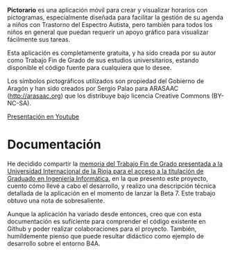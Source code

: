 **Pictorario** es una aplicación móvil para crear y visualizar horarios con pictogramas, especialmente diseñada para facilitar la gestión de su agenda a niños con Trastorno del Espectro Autista, pero también para todos los niños en general que puedan requerir un apoyo gráfico para visualizar fácilmente sus tareas.

Esta aplicación es completamente gratuita, y ha sido creada por su autor como Trabajo Fin de Grado de sus estudios universitarios, estando disponible el código fuente para cualquiera que lo desee.

Los símbolos pictográficos utilizados son propiedad del Gobierno de Aragón y han sido creados por Sergio Palao para ARASAAC (http://arasaac.org) que los distribuye bajo licencia Creative Commons (BY-NC-SA).

[Presentación en Youtube](https://youtu.be/cjTAGguz5H0?si=9tW0Vji1QCRNCyKs)

# Documentación

He decidido compartir la [memoria del Trabajo Fin de Grado presentada a la Universidad Internacional de la Rioja para el acceso a la titulación de Graduado en Ingeniería Informática](https://github.com/Ganso/pictorario/files/15245597/Memoria.TFG.-.Javier.Prieto.Martinez.pdf), en la que presento este proyecto, cuento cómo llevé a cabo el desarrollo, y realizo una descripción técnica detallada de la aplicación en el momento de lanzar la Beta 7. Este trabajo obtuvo una nota de sobresaliente.

Aunque la aplicación ha variado desde entonces, creo que con esta documentación es suficiente para comprender el código existente en Github y poder realizar colaboraciones para el proyecto. También, humildemente pienso que puede resultar didáctico como ejemplo de desarrollo sobre el entorno B4A.
